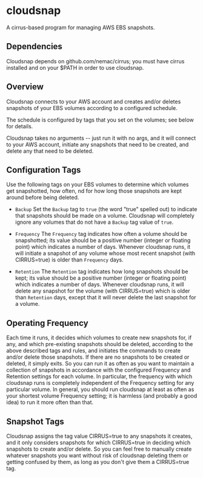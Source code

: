 # cloudsnap

A cirrus-based program for managing AWS EBS snapshots.

## Dependencies

Cloudsnap depends on github.com/nemac/cirrus; you must have cirrus installed and on your $PATH
in order to use cloudsnap.

## Overview

Cloudsnap connects to your AWS account and creates and/or deletes snapshots
of your EBS volumes according to a configured schedule.

The schedule is configured by tags that you set on the volumes; see below
for details.

Cloudsnap takes no arguments -- just run it with no args, and it will connect
to your AWS account, initiate any snapshots that need to be created, and
delete any that need to be deleted.

## Configuration Tags

Use the following tags on your EBS volumes to determine which volumes
get snapshotted, how often, nd for how long those snapshots are kept
around before being deleted.

  * `Backup` 
    Set the `Backup` tag to `true` (the word "true" spelled out) to indicate
    that snapshots should be made on a volume.  Cloudsnap will completely
    ignore any volumes that do not have a `Backup` tag value of `true`.
    
  * `Frequency` 
    The `Frequency` tag indicates how often a volume should be snapshotted;
    its value should be a positive number (integer or floating point) which
    indicates a number of days.  Whenever cloudsnap runs, it will initiate a
    snapshot of any volume whose most recent snapshot (with CIRRUS=true)
    is older than `Frequency` days.

  * `Retention` 
    The `Retention` tag indicates how long snapshots should be kept;
    its value should be a positive number (integer or floating point) which
    indicates a number of days.  Whenever cloudsnap runs, it will delete
    any snapshot for the volume (with CIRRUS=true) which is older than
    `Retention` days, except that it will never delete the last snapshot for
    a volume.

## Operating Frequency

Each time it runs, it decides which volumes to create new snapshots
for, if any, and which pre-existing snapshots should be deleted,
according to the above described tags and rules, and initiates the
commands to create and/or delete those snapshots.  If there are no
snapshots to be created or deleted, it simply exits.  So you can run
it as often as you want to maintain a collection of snapshots in
accordance with the configured Frequency and Retention settings for
each volume.  In particular, the frequency with which cloudsnap runs
is completely independent of the Frequency setting for any particular
volume.  In general, you should run cloudsnap at least as often as
your shortest volume Frequency setting; it is harmless (and probably a
good idea) to run it more often than that.

## Snapshot Tags

Cloudsnap assigns the tag value CIRRUS=true to any snapshots it creates,
and it only considers snapshots for which CIRRUS=true in deciding which
snapshots to create and/or delete.  So you can feel free to manually
create whatever snapshots you want without risk of cloudsnap deleting them
or getting confused by them, as long as you don't give them a CIRRUS=true
tag.
